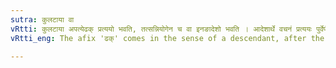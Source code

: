 ```yaml
---
sutra: कुलटाया वा
vRtti: कुलटाया अपत्येढक् प्रत्ययो भवति, तत्सन्नियोगेन च वा इनङादेशो भवति । आदेशार्थे वचनं प्रत्ययः पुर्वेणैव सिद्धः ॥
vRtti_eng: The afix 'ढक्' comes in the sense of a descendant, after the word कुलटा, and इनङ् is optionally the substitute of the final before this affix.

---
```

